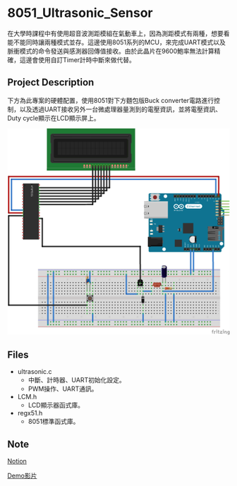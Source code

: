 # 8051_Ultrasonic_Sensor
在大學時課程中有使用超音波測距模組在氣動車上，因為測距模式有兩種，想要看能不能同時讓兩種模式並存。這邊使用8051系列的MCU，來完成UART模式以及脈衝模式的命令發送與感測器回傳值接收。由於此晶片在9600鮑率無法計算精確，這邊會使用自訂Timer計時中斷來做代替。
## Project Description
下方為此專案的硬體配置，使用8051對下方麵包版Buck converter電路進行控制，以及透過UART接收另外一台微處理器量測到的電壓資訊，並將電壓資訊、Duty cycle顯示在LCD顯示屏上。

![image](https://github.com/ZongWeiLin/8051_buck_converter/blob/main/Setup.png)

## Files
* ultrasonic.c
  * 中斷、計時器、UART初始化設定。
  * PWM操作、UART通訊。
* LCM.h
  * LCD顯示器函式庫。
* regx51.h
  * 8051標準函式庫。

## Note

[Notion](https://complete-filament-cc6.notion.site/Buck-converter-based-on-8051-a02db5f8ce7c4fd9a6dae38f78a522a6)

[Demo影片](https://www.youtube.com/watch?v=v3Ll4IgLot8)

